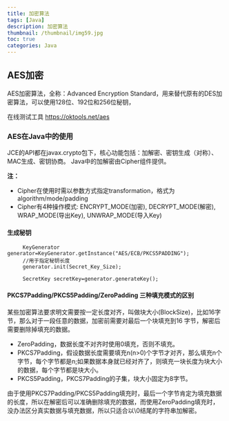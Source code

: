 ```yaml
---
title: 加密算法
tags: [Java]
description: 加密算法
thumbnail: /thumbnail/img59.jpg
toc: true
categories: Java
---
```


## AES加密

 AES加密算法，全称：Advanced Encryption Standard，用来替代原有的DES加密算法，可以使用128位、192位和256位秘钥，

 在线测试工具  https://oktools.net/aes 
  
### AES在Java中的使用

 JCE的API都在javax.crypto包下，核心功能包括：加解密、密钥生成（对称）、MAC生成、密钥协商。
 Java中的加解密由Cipher组件提供。
 
**注：**
* Cipher在使用时需以参数方式指定transformation，格式为algorithm/mode/padding 
* Cipher有4种操作模式: ENCRYPT_MODE(加密), DECRYPT_MODE(解密), WRAP_MODE(导出Key), UNWRAP_MODE(导入Key)

#### 生成秘钥

```
     KeyGenerator generator=KeyGenerator.getInstance("AES/ECB/PKCS5PADDING");
     //用于指定秘钥长度
     generator.init(Secret_Key_Size);

     SecretKey secretKey=generator.generateKey();

```


#### PKCS7Padding/PKCS5Padding/ZeroPadding 三种填充模式的区别

某些加密算法要求明文需要按一定长度对齐，叫做块大小(BlockSize)，比如16字节，那么对于一段任意的数据，加密前需要对最后一个块填充到16 字节，解密后需要删除掉填充的数据。

* ZeroPadding，数据长度不对齐时使用0填充，否则不填充。
* PKCS7Padding，假设数据长度需要填充n(n>0)个字节才对齐，那么填充n个字节，每个字节都是n;如果数据本身就已经对齐了，则填充一块长度为块大小的数据，每个字节都是块大小。
*  PKCS5Padding，PKCS7Padding的子集，块大小固定为8字节。

由于使用PKCS7Padding/PKCS5Padding填充时，最后一个字节肯定为填充数据的长度，所以在解密后可以准确删除填充的数据，而使用ZeroPadding填充时，没办法区分真实数据与填充数据，所以只适合以\0结尾的字符串加解密。
